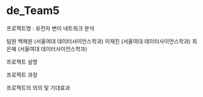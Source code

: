 # de_Team5

프로젝트명 : 유전자 변이 네트워크 분석

팀원
백채원 (서울여대 데이터사이언스학과)
이재진 (서울여대 데이터사이언스학과)
최은혜 (서울여대 데이터사이언스학과)

프로젝트 설명

프로젝트 과정

프로젝트의 의의 및 기대효과
